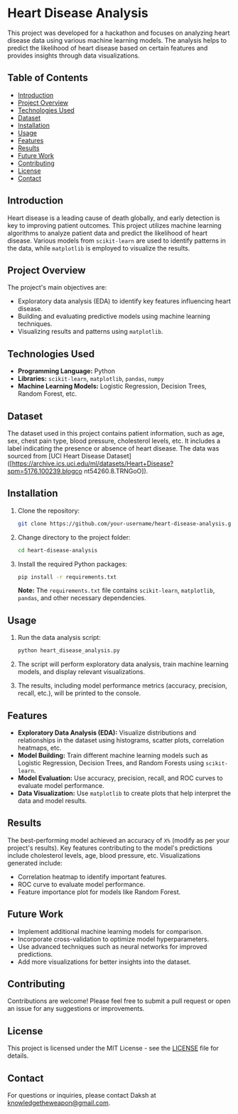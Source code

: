 
# Heart Disease Analysis

This project was developed for a hackathon and focuses on analyzing heart disease data using various machine learning models. The analysis helps to predict the likelihood of heart disease based on certain features and provides insights through data visualizations.

## Table of Contents

- [Introduction](#introduction)
- [Project Overview](#project-overview)
- [Technologies Used](#technologies-used)
- [Dataset](#dataset)
- [Installation](#installation)
- [Usage](#usage)
- [Features](#features)
- [Results](#results)
- [Future Work](#future-work)
- [Contributing](#contributing)
- [License](#license)
- [Contact](#contact)

## Introduction

Heart disease is a leading cause of death globally, and early detection is key to improving patient outcomes. This project utilizes machine learning algorithms to analyze patient data and predict the likelihood of heart disease. Various models from `scikit-learn` are used to identify patterns in the data, while `matplotlib` is employed to visualize the results.

## Project Overview

The project's main objectives are:
- Exploratory data analysis (EDA) to identify key features influencing heart disease.
- Building and evaluating predictive models using machine learning techniques.
- Visualizing results and patterns using `matplotlib`.

## Technologies Used

- **Programming Language:** Python
- **Libraries:** `scikit-learn`, `matplotlib`, `pandas`, `numpy`
- **Machine Learning Models:** Logistic Regression, Decision Trees, Random Forest, etc.

## Dataset

The dataset used in this project contains patient information, such as age, sex, chest pain type, blood pressure, cholesterol levels, etc. It includes a label indicating the presence or absence of heart disease. The data was sourced from [UCI Heart Disease Dataset]([https://archive.ics.uci.edu/ml/datasets/Heart+Disease?spm=5176.100239.blogco
nt54260.8.TRNGoO]).

## Installation

1. Clone the repository:
    ```bash
    git clone https://github.com/your-username/heart-disease-analysis.git
    ```
2. Change directory to the project folder:
    ```bash
    cd heart-disease-analysis
    ```
3. Install the required Python packages:
    ```bash
    pip install -r requirements.txt
    ```
    **Note:** The `requirements.txt` file contains `scikit-learn`, `matplotlib`, `pandas`, and other necessary dependencies.

## Usage

1. Run the data analysis script:
    ```bash
    python heart_disease_analysis.py
    ```
2. The script will perform exploratory data analysis, train machine learning models, and display relevant visualizations.

3. The results, including model performance metrics (accuracy, precision, recall, etc.), will be printed to the console.

## Features

- **Exploratory Data Analysis (EDA):** Visualize distributions and relationships in the dataset using histograms, scatter plots, correlation heatmaps, etc.
- **Model Building:** Train different machine learning models such as Logistic Regression, Decision Trees, and Random Forests using `scikit-learn`.
- **Model Evaluation:** Use accuracy, precision, recall, and ROC curves to evaluate model performance.
- **Data Visualization:** Use `matplotlib` to create plots that help interpret the data and model results.

## Results

The best-performing model achieved an accuracy of `X%` (modify as per your project's results). Key features contributing to the model's predictions include cholesterol levels, age, blood pressure, etc. Visualizations generated include:
- Correlation heatmap to identify important features.
- ROC curve to evaluate model performance.
- Feature importance plot for models like Random Forest.

## Future Work

- Implement additional machine learning models for comparison.
- Incorporate cross-validation to optimize model hyperparameters.
- Use advanced techniques such as neural networks for improved predictions.
- Add more visualizations for better insights into the dataset.

## Contributing

Contributions are welcome! Please feel free to submit a pull request or open an issue for any suggestions or improvements.

## License

This project is licensed under the MIT License - see the [LICENSE](LICENSE) file for details.

## Contact

For questions or inquiries, please contact Daksh at [knowledgetheweapon@gmail.com](mailto:knowledgetheweapon@gmail.com).
